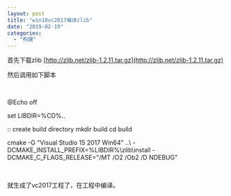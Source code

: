 ```yaml
---
layout: post
title: "win10vc2017编译zlib"
date: "2019-02-19"
categories: 
  - "构建"
---
```


首先下载zlib [http://zlib.net/zlib-1.2.11.tar.gz](http://zlib.net/zlib-1.2.11.tar.gz)

然后调用如下脚本

 

@Echo off

set LIBDIR=%CD%..

:: create build directory mkdir build cd build

cmake -G "Visual Studio 15 2017 Win64" ..\\ -DCMAKE\_INSTALL\_PREFIX=%LIBDIR%\\zlib\\install -DCMAKE\_C\_FLAGS\_RELEASE="/MT /O2 /Ob2 /D NDEBUG"

 

就生成了vc2017工程了，在工程中编译。
